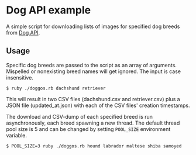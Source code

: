 # Dog API example

A simple script for downloading lists of images for specified dog breeds from [Dog API](https://dog.ceo/dog-api/documentation).

## Usage

Specific dog breeds are passed to the script as an array of arguments. Mispelled or nonexisting breed names will get ignored. The input is case insensitive.

    $ ruby ./doggos.rb dachshund retriever

This will result in two CSV files (dachshund.csv and retriever.csv) plus a JSON file (updated_at.json) with each of the CSV files' creation timestamps.

The download and CSV-dump of each specified breed is run asynchronously, each breed spawning a new thread. The default thread pool size is 5 and can be changed by setting `POOL_SIZE` environment variable.

    $ POOL_SIZE=3 ruby ./doggos.rb hound labrador maltese shiba samoyed
